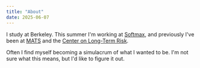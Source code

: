 ```yaml
---
title: "About"
date: 2025-06-07
---
```


I study at Berkeley. This summer I'm working at [Softmax](https://softmax.com), and previously I've been at [MATS](https://matsprogram.org) and the [Center on Long-Term Risk](https://longtermrisk.org).

Often I find myself becoming a simulacrum of what I wanted to be. I'm not sure what this means, but I'd like to figure it out.
